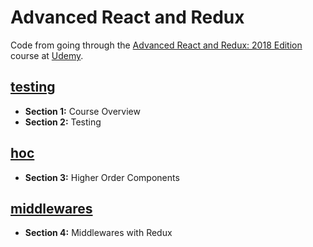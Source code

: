 # Advanced React and Redux

Code from going through the [Advanced React and Redux: 2018 Edition](https://www.udemy.com/react-redux-tutorial/) course at [Udemy](https://www.udemy.com).

## [testing](testing)

- **Section 1:** Course Overview
- **Section 2:** Testing

## [hoc](hoc)

- **Section 3:** Higher Order Components

## [middlewares](middlewares)

- **Section 4:** Middlewares with Redux
